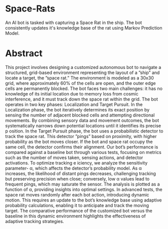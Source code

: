 # Space-Rats
An AI bot is tasked with capturing a Space Rat in the ship. The bot consistently updates it's knowledge base of the rat using Markov Prediction Model.

# Abstract
This project involves designing a customized autonomous bot to navigate a structured, grid-based
environment representing the layout of a ”ship” and locate a target, the ”space rat.” The environment
is modeled as a 30x30 grid, where approximately 60% of the cells are open, and the outer edge cells are
permanently blocked. The bot faces two main challenges: it has no knowledge of its initial location due
to memory loss from cosmic interference, and it must track down the space rat within the grid.
The bot operates in two key phases: Localization and Target Pursuit. In the Localization phase, the
bot iteratively determines its exact position by sensing the number of adjacent blocked cells and attempting
directional movements. By combining sensory data and movement outcomes, the bot systematically
narrows down potential locations until it identifies its precise p osition. In the Target Pursuit phase, the
bot uses a probabilistic detector to track the space rat. This detector ”pings” based on proximity, with
higher probability as the bot moves closer. If the bot and space rat occupy the same cell, the detector
confirms their alignment.
Our bot’s performance is compared against a baseline bot through various tests, focusing on metrics
such as the number of moves taken, sensing actions, and detector activations. To optimize tracking
e iciency, we analyze the sensitivity parameter- α, which affects the detector’s probability model. As α
increases, the likelihood of distant pings decreases, challenging tracking but preserving precision when
close; conversely, low α values lead to frequent pings, which may saturate the sensor. The analysis is plotted
as a function of α, providing insights into optimal settings.
In advanced tests, the space rat moves randomly after each bot action, introducing dynamic motion.
This requires an update to the bot’s knowledge base using adaptive probability calculations, enabling it
to anticipate and track the moving target. The comparative performance of the customized bot versus
the baseline in this dynamic environment highlights the effectiveness of adaptive tracking strategies.
